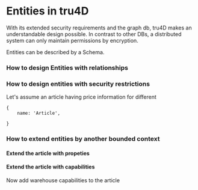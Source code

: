 Entities in tru4D
=================

With its extended security requirements and the graph db, tru4D makes an understandable design possible.
In contrast to other DBs, a distributed system can only maintain permissions by encryption.

Entities can be described by a Schema.

### How to design Entities with relationships


### How to design entities with security restrictions

Let's assume an article having price information for different 

    {
        name: 'Article',
        
    }

### How to extend entities by another bounded context  
  
#### Extend the article with propeties 

#### Extend the article with capabilities

Now add warehouse capabilities to the article
